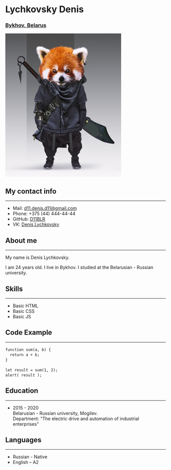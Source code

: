 # Lychkovsky Denis

###   [Bykhov, Belarus ](https://www.google.by/maps/place/Быхов/@52.4304644,23.7800187,5.92z/data=!4m5!3m4!1s0x46d11ceab6cf03c9:0x190844a5f36c5073!8m2!3d53.5179514!4d30.2402859 "Look where it is")    

![Альтернативный текст](./assets/7utwir2xiv8.CYXTO.jpg)    

## My contact info
***

* Mail: d11.denis.d11@gmail.com
* Phone: +375 (44) 444-44-44
* GitHub: [D11BLR](https://github.com/D11BLR "don't push!")  
* VK: [Denis Lychkovsky](https://vk.com/denis_byhov "don't push!")   


## About me
***

My name is Denis Lychkovsky.  
  
I am 24 years old. I live in Bykhov. I studied at the Belarusian - Russian university.
 

## Skills
***

* Basic HTML  
* Basic CSS  
* Basic JS  

## Code Example
***
    function sum(a, b) {
      return a + b;
    }

    let result = sum(1, 2);
    alert( result );

## Education
***

* 2015 - 2020  
 Belarusian - Russian university, Mogilev.  
 Department: "The electric drive and automation of industrial enterprises"

## Languages
***

* Russian - Native  
* English – A2